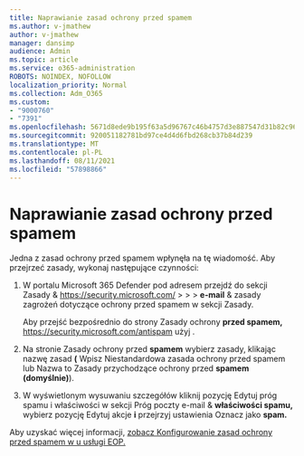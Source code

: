 ```yaml
---
title: Naprawianie zasad ochrony przed spamem
ms.author: v-jmathew
author: v-jmathew
manager: dansimp
audience: Admin
ms.topic: article
ms.service: o365-administration
ROBOTS: NOINDEX, NOFOLLOW
localization_priority: Normal
ms.collection: Adm_O365
ms.custom:
- "9000760"
- "7391"
ms.openlocfilehash: 5671d8ede9b195f63a5d96767c46b4757d3e887547d31b82c969c36dc974f753
ms.sourcegitcommit: 920051182781bd97ce4d4d6fbd268cb37b84d239
ms.translationtype: MT
ms.contentlocale: pl-PL
ms.lasthandoff: 08/11/2021
ms.locfileid: "57898866"
---
```

# <a name="fix-anti-spam-policy"></a>Naprawianie zasad ochrony przed spamem

Jedna z zasad ochrony przed spamem wpłynęła na tę wiadomość. Aby przejrzeć zasady, wykonaj następujące czynności:

1. W portalu Microsoft 365 Defender pod adresem przejdź do sekcji Zasady & <https://security.microsoft.com/>  \>  \>  \> **e-mail**  & zasady zagrożeń dotyczące ochrony przed spamem w sekcji Zasady.

   Aby przejść bezpośrednio do strony Zasady ochrony **przed spamem,** <https://security.microsoft.com/antispam> użyj .

2. Na stronie Zasady ochrony przed **spamem** wybierz zasady, klikając nazwę zasad **(** Wpisz  Niestandardowa zasada ochrony przed spamem lub Nazwa to Zasady przychodzące ochrony przed **spamem** **(domyślnie)**).

3. W wyświetlonym wysuwaniu  szczegółów kliknij pozycję Edytuj próg spamu i właściwości w sekcji Próg poczty e-mail & **właściwości spamu,** wybierz pozycję Edytuj akcje **i** przejrzyj ustawienia Oznacz jako **spam.**

Aby uzyskać więcej informacji, [zobacz Konfigurowanie zasad ochrony przed spamem w u usługi EOP.](https://docs.microsoft.com/microsoft-365/security/office-365-security/configure-your-spam-filter-policies)
